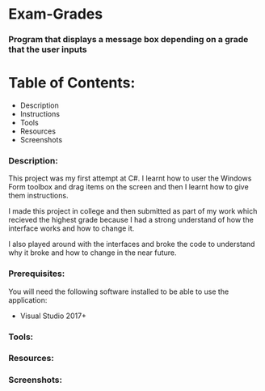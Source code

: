 # Exam-Grades
### Program that displays a message box depending on a grade that the user inputs

# Table of Contents:
- Description
- Instructions
- Tools
- Resources
- Screenshots

### Description: 

This project was my first attempt at C#. I learnt how to user the Windows Form toolbox and drag items on the screen and then I learnt how to give them instructions.

I made this project in college and then submitted as part of my work which recieved the highest grade because I had a strong understand of how the interface works and how to change it.

I also played around with the interfaces and broke the code to understand why it broke and how to change in the near future.

### Prerequisites:
You will need the following software installed to be able to use the application:
- Visual Studio 2017+

### Tools:

### Resources:

### Screenshots: 
